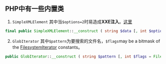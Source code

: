 ## PHP中有一些内置类

1. `SimpleXMLElement`  其中当`$options=2`时易造成**XXE注入**。[这里](https://www.php.net/manual/en/libxml.constants.php)

```php
final public SimpleXMLElement::__construct ( string $data [, int $options = 0 [, bool $data_is_url = FALSE [, string $ns = "" [, bool $is_prefix = FALSE ]]]] )
```
2. `GlobIterator` 其中`$pattern`为要搜索的文件名，`$flags`may be a bitmask of the [FilesystemIterator](https://www.php.net/manual/zh/class.filesystemiterator.php) constants。

```php
public GlobIterator::__construct ( string $pattern [, int $flags = FilesystemIterator::KEY_AS_PATHNAME | FilesystemIterator::CURRENT_AS_FILEINFO ] )
```

